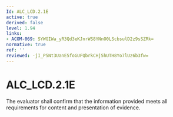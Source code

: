 ```yaml
---
Id: ALC_LCD.2.1E
active: true
derived: false
level: 1.94
links:
- ACOM-069: SYWGIWa_yR3Qd3eKJnrWS8YNnO0LScbsulD2z9sSZRk=
normative: true
ref: ''
reviewed: -jI_P5Nt3UanE5foGUFQbrkCHj5hUTH8Yo7lUz6b3fw=
---
```


# ALC_LCD.2.1E

The evaluator shall confirm that the information provided meets all requirements for content and presentation of evidence.